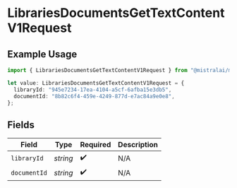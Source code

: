 # LibrariesDocumentsGetTextContentV1Request

## Example Usage

```typescript
import { LibrariesDocumentsGetTextContentV1Request } from "@mistralai/mistralai/models/operations";

let value: LibrariesDocumentsGetTextContentV1Request = {
  libraryId: "945e7234-17ea-4104-a5cf-6afba15e3db5",
  documentId: "8b82c6f4-459e-4249-877d-e7ac84a9e0e8",
};
```

## Fields

| Field              | Type               | Required           | Description        |
| ------------------ | ------------------ | ------------------ | ------------------ |
| `libraryId`        | *string*           | :heavy_check_mark: | N/A                |
| `documentId`       | *string*           | :heavy_check_mark: | N/A                |